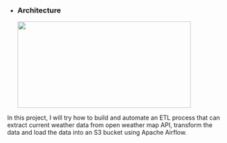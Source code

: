 * ### Architecture

  <img src="https://drive.google.com/uc?id=1yVSSDWk52IjOfzTDyrwjf3umRn1YSCYi" width="400" height="200">

In this project, I will try how to build and automate an ETL process that can extract current weather data from open weather map API, transform the data and load the data into an S3 bucket using Apache Airflow. 

